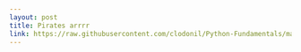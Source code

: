 ```yaml
---
layout: post
title: Pirates arrrr
link: https://raw.githubusercontent.com/clodonil/Python-Fundamentals/master/modulo1/README.md
---
```



